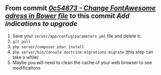 ## From commit [*0c54873 - Change FontAwesome adress in Bower file*](https://github.com/philippemilink/bookmarks/commit/0c5487314df90bc9f42bdb926a2aabd47883e386) to this commit *Add indications to upgrade* 


1. Save your `server/app/config/parameters.yml` file and delete it.
2. `git pull`
3. `php server/composer.phar install`
4. `php server/bin/console doctrine:migrations:migrate` (this step can take a while)
5. Maybe you will need to clean the cache of your web browser to see modifications